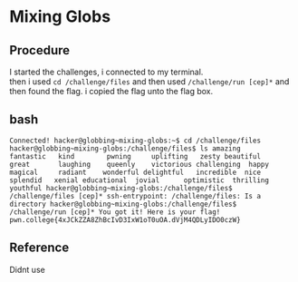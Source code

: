 # Mixing Globs

## Procedure
I started the challenges, i connected to my terminal.<br>
then i used `cd /challenge/files` and then used `/challenge/run [cep]*` and then found the flag.
i copied the flag unto the flag box.

## bash
`Connected!
hacker@globbing~mixing-globs:~$ cd /challenge/files
hacker@globbing~mixing-globs:/challenge/files$ ls
amazing      fantastic   kind        pwning     uplifting   zesty
beautiful    great       laughing    queenly    victorious
challenging  happy       magical     radiant    wonderful
delightful   incredible  nice        splendid   xenial
educational  jovial      optimistic  thrilling  youthful
hacker@globbing~mixing-globs:/challenge/files$ /challenge/files [cep]*
ssh-entrypoint: /challenge/files: Is a directory
hacker@globbing~mixing-globs:/challenge/files$ /challenge/run [cep]*
You got it! Here is your flag!
pwn.college{4xJCkZZA8ZhBcIvD3IxW1oT0uOA.dVjM4QDLyIDO0czW}`

## Reference
Didnt use
